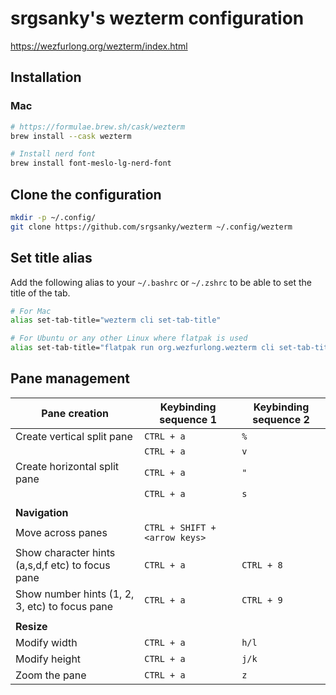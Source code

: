 # srgsanky's wezterm configuration

<https://wezfurlong.org/wezterm/index.html>

## Installation

### Mac

```bash
# https://formulae.brew.sh/cask/wezterm
brew install --cask wezterm

# Install nerd font
brew install font-meslo-lg-nerd-font
```

## Clone the configuration

```bash
mkdir -p ~/.config/
git clone https://github.com/srgsanky/wezterm ~/.config/wezterm
```

## Set title alias

Add the following alias to your `~/.bashrc` or `~/.zshrc` to be able to set the title of the tab.

```bash
# For Mac
alias set-tab-title="wezterm cli set-tab-title"

# For Ubuntu or any other Linux where flatpak is used
alias set-tab-title="flatpak run org.wezfurlong.wezterm cli set-tab-title"
```

## Pane management

| Pane creation                                    | Keybinding sequence 1         | Keybinding sequence 2 |
| ------------------------------------------------ | ----------------------------- | --------------------- |
| Create vertical split pane                       | `CTRL + a`                    | `%`                   |
|                                                  | `CTRL + a`                    | `v`                   |
| Create horizontal split pane                     | `CTRL + a`                    | `"`                   |
|                                                  | `CTRL + a`                    | `s`                   |
|                                                  |                               |                       |
| **Navigation**                                   |                               |                       |
| Move across panes                                | `CTRL + SHIFT + <arrow keys>` |                       |
| Show character hints (a,s,d,f etc) to focus pane | `CTRL + a`                    | `CTRL + 8`            |
| Show number hints (1, 2, 3, etc) to focus pane   | `CTRL + a`                    | `CTRL + 9`            |
|                                                  |                               |                       |
| **Resize**                                       |                               |                       |
| Modify width                                     | `CTRL + a`                    | `h/l`                 |
| Modify height                                    | `CTRL + a`                    | `j/k`                 |
| Zoom the pane                                    | `CTRL + a`                    | `z`                   |

